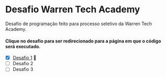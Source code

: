 # Desafio Warren Tech Academy
Desafio de programação feito para processo seletivo da Warren Tech Academy.
#### Clique no desafio para ser redirecionado para a página em que o código será executado.

- [x] [Desafio 1](https://jimenes30.github.io/desafio-warren/) 🔗
- [ ] Desafio 2
- [ ] Desafio 3
